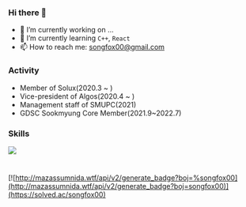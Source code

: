 ### Hi there 👋

- 🔭 I’m currently working on ...
- 🌱 I’m currently learning ```C++```, ```React```
- 📫 How to reach me: songfox00@gmail.com

### Activity
- Member of Solux(2020.3 ~ )
- Vice-president of Algos(2020.4 ~ )
- Management staff of SMUPC(2021)
- GDSC Sookmyung Core Member(2021.9~2022.7)

### Skills
<img src="https://img.shields.io/badge/Android-3DDC84?style=flat-square&logo=Android&logoColor=white"/>

#
[![http://mazassumnida.wtf/api/v2/generate_badge?boj=%songfox00](http://mazassumnida.wtf/api/v2/generate_badge?boj=songfox00)](https://solved.ac/songfox00)
